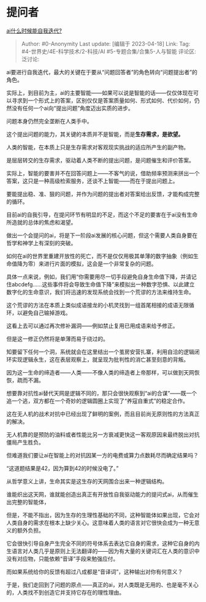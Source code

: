 # 提问者
[ai什么时候能自我迭代?](https://www.zhihu.com/question/587975516/answer/2988722122)

> Author: #0-Anonymity
> Last update: [编辑于 2023-04-18]
> Link:
> Tag: #4-世界史/4E-科学技术/2-科技/AI #5-专题合集/合集5-人与智能
> 评论区:
> 泛讨论:

ai要进行自我迭代，最大的关键在于要从“问题回答者”的角色转向“问题提出者”的角色。

实际上，到目前为主，ai的主要智能——如果可以说是智能的话——仅仅体现在可以寻求到一个形式上的答案，区别仅仅是答案质量如何、形式如何、代价如何，仍然没有任何一个ai向“提出问题”角度迈出实质的进步。

问题本身仍然完全垄断在人类手中。

这个提出问题的能力，其关键的本质并不是智能，而是**生存需求，是欲望。**

人类的智能，在本质上只是生存需求对客观现实挑战的适应所产生的副产物。

是层层转交的生存需求，驱动着人类不断的提出问题，是问题催生和评价答案。

实际上，智能的要害并不在回答问题上——不客气的说，借助频率预测来拼出一个答案，这只是一种高级检索服务，还谈不上智能——而在于提出问题上。

要能提出稳、准、狠的问题，并作为问题的提出者对答案给出反馈，才能构成完整的循环。

目前ai的自我引导，在提问环节有明显的不足，而这个不足的要害在于ai没有生命所造就的总体的焦虑和渴望。

做出一个会提问的ai，将是下一阶段ai发展的核心问题，但这个需要人类自身要在哲学和神学上有深刻的突破。

如何在ai的世界里重建开放性的死亡，而不是仅仅用极其单薄的数字抽象（例如生命值降为零）来进行片面的模拟，这会是一个非常复杂的问题。

具体一点来说，例如，我们用“你需要用尽一切手段避免自身生命值下降，并请记住abcdefg……这些事件将会导致生命值下降”来模拟出一种数字恐惧、以此建立数字化的生命意识，我们将迅速的发现系统会找到一个荒谬的方法来维持生命。

这个荒谬的方法在本质上类似成语接龙的小机灵找到一组首尾相接的成语无限循环，以避免自己输掉游戏。

这看上去可以通过再次修补漏洞——例如禁止复用已用成语来给予修正。

但是这一修正仍然将是单薄而易于绕过的。

知要留下任何一个洞，系统就会在这里结出一个茧房安营扎寨，利用自洽的逻辑闭环实现逻辑永生，这在表层观察上，就呈现为批判性的消亡甚至刻意的背叛。

因为这一生命的缔造者——人类——不像人类的缔造者上帝那样，可以做到天网恢恢，疏而不漏。

想要靠对抗性ai替代天网是逻辑不同的，那只会很快观察到“ai的合谋”——既一个追一个逃，双方都在一个奇妙的逻辑圆圈上实现了“养寇自重式”的稳定合作。

这在无人机的战术对抗中已经出现了鲜明的案例，而且目前尚无原则性的方法真正的解决。

无人机靠的是预防的油料或者性能比另一方衰减更快这一客观原因来最终脱出对抗僵局产生胜负。

但难道我们要让ai在智能上的对抗因某一方的电费或算力点数耗尽而确定结果吗？

“这道题结果是42，因为算到42的时候没电了。”

从哲学意义上讲，生命其实是这生存的天网围合出来一种逻辑结构。

谁能织出这天网，谁就能创造出真正有开放性自我驱动能力的提问式ai，从而催生出完整的智能体，

但是，不能不指出，因为生存的生理性基础的不同，这种智能体如果出现，它会对人类自身的需求在根本上缺少关心。这意味着人类的语言对它很快会成为一种无意义的额外负担。

它会很快引导自身产生完全不同的符号体系去表达它自身的需求，这种它自身的内生语言对人类几乎是原则上无法翻译的——因为有大量的关键词汇在人类的意识中没有对应物，只能依赖“音译”手段来勉强应付。

而如果系统给你的反馈有超过八成都是“音译词”，这种输出对你有何意义？

于是，我们走回到了问题的原点——真正的ai，对人类既是无用的、也是毫不关心的，人类找不到创造它并支持它存在的理性理由。
